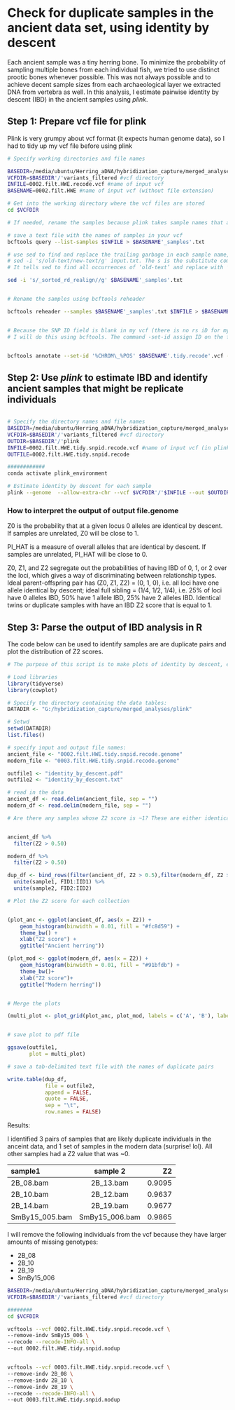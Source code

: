 # Check for duplicate samples in the ancient data set, using identity by descent

Each ancient sample was a tiny herring bone. To minimize the probability of sampling multiple bones from each individual fish, we tried to use distinct prootic bones whenever possible. This was not always possible and to achieve decent sample sizes from each archaeological layer we extracted DNA from vertebra as well. In this analysis, I estimate pairwise identity by descent (IBD) in the ancient samples using  *plink*. 

## Step 1:  Prepare vcf file for plink

Plink is very grumpy about vcf format (it expects human genome data), so I had to tidy up my vcf file before using plink


``` bash
# Specify working directories and file names

BASEDIR=/media/ubuntu/Herring_aDNA/hybridization_capture/merged_analyses #base directory
VCFDIR=$BASEDIR'/'variants_filtered #vcf directory
INFILE=0002.filt.HWE.recode.vcf #name of input vcf 
BASENAME=0002.filt.HWE #name of input vcf (without file extension)

# Get into the working directory where the vcf files are stored
cd $VCFDIR

# If needed, rename the samples because plink takes sample names that are in the format "pop_sample"

# save a text file with the names of samples in your vcf
bcftools query --list-samples $INFILE > $BASENAME'_samples'.txt

# use sed to find and replace the trailing garbage in each sample name, as needed:
# sed -i 's/old-text/new-text/g' input.txt. The s is the substitute command of sed for find and replace.
# It tells sed to find all occurrences of ‘old-text’ and replace with ‘new-text’ in a file named input.txt

sed -i 's/_sorted_rd_realign//g' $BASENAME'_samples'.txt 


# Rename the samples using bcftools reheader

bcftools reheader --samples $BASENAME'_samples'.txt $INFILE > $BASENAME'.tidy.recode'.vcf


# Because the SNP ID field is blank in my vcf (there is no rs iD for my snps), I have to create a unique SNP ID for each of my loci.
# I will do this using bcftools. The command -set-id assign ID on the fly. The format is the same as in the query command (see below). By default all existing IDs are replaced.


bcftools annotate --set-id '%CHROM\_%POS' $BASENAME'.tidy.recode'.vcf --output $BASENAME'.tidy.snpid.recode'.vcf

```
## Step 2:  Use *plink* to estimate IBD and identify ancient samples that might be replicate individuals


``` bash 

# Specify the directory names and file names
BASEDIR=/media/ubuntu/Herring_aDNA/hybridization_capture/merged_analyses #base directory
VCFDIR=$BASEDIR'/'variants_filtered #vcf directory
OUTDIR=$BASEDIR'/'plink
INFILE=0002.filt.HWE.tidy.snpid.recode.vcf #name of input vcf (in plink format)
OUTFILE=0002.filt.HWE.tidy.snpid.recode

############
conda activate plink_environment

# Estimate identity by descent for each sample
plink --genome  --allow-extra-chr --vcf $VCFDIR'/'$INFILE --out $OUTDIR'/'$OUTFILE

```

### How to interpret the output of output file.genome

Z0 is the probability that at a given locus 0 alleles are identical by descent. If samples are unrelated,  Z0 will be close to 1.

PI_HAT is a measure of overall alleles that are identical by descent. If samples are unrelated, PI_HAT will be close to 0.

Z0, Z1, and Z2 segregate out the probabilities of having IBD of 0, 1, or 2 over the loci, which gives  a way of discriminating between relationship types. Ideal parent-offspring pair has (Z0, Z1, Z2) = (0, 1, 0), i.e. all loci have one allele identical by descent; ideal full sibling = (1/4, 1/2, 1/4), i.e. 25% of loci have 0 alleles IBD, 50% have 1 allele IBD, 25% have 2 alleles IBD. Identical twins or duplicate samples with have an IBD Z2 score that is equal to 1. 

## Step 3: Parse the output of IBD analysis in R

The code below can be used to identify samples are are duplicate pairs and plot the distribution of Z2 scores. 

``` r
# The purpose of this script is to make plots of identity by descent, estimated by plink --genome

# Load libraries
library(tidyverse)
library(cowplot)

# Specify the directory containing the data tables:
DATADIR <- "G:/hybridization_capture/merged_analyses/plink"

# Setwd
setwd(DATADIR)
list.files()

# specify input and output file names:
ancient_file <- "0002.filt.HWE.tidy.snpid.recode.genome"
modern_file <- "0003.filt.HWE.tidy.snpid.recode.genome" 

outfile1 <- "identity_by_descent.pdf"
outfile2 <- "identity_by_descent.txt"

# read in the data
ancient_df <- read.delim(ancient_file, sep = "")
modern_df <- read.delim(modern_file, sep = "")  

# Are there any samples whose Z2 score is ~1? These are either identical twins or duplicates


ancient_df %>%
  filter(Z2 > 0.50)

modern_df %>%
  filter(Z2 > 0.50)  

dup_df <- bind_rows(filter(ancient_df, Z2 > 0.5),filter(modern_df, Z2 > 0.5))%>%
  unite(sample1, FID1:IID1) %>%
  unite(sample2, FID2:IID2)

# Plot the Z2 score for each collection


(plot_anc <- ggplot(ancient_df, aes(x = Z2)) +
    geom_histogram(binwidth = 0.01, fill = "#fc8d59") +
    theme_bw() +
    xlab("Z2 score") +
    ggtitle("Ancient herring"))

(plot_mod <- ggplot(modern_df, aes(x = Z2)) +
    geom_histogram(binwidth = 0.01, fill = "#91bfdb") +
    theme_bw()+
    xlab("Z2 score")+
    ggtitle("Modern herring"))


# Merge the plots

(multi_plot <- plot_grid(plot_anc, plot_mod, labels = c('A', 'B'), label_size = 12))


# save plot to pdf file

ggsave(outfile1,
       plot = multi_plot)

# save a tab-delimited text file with the names of duplicate pairs

write.table(dup_df, 
            file = outfile2, 
            append = FALSE, 
            quote = FALSE, 
            sep = "\t",
            row.names = FALSE)


```

Results:

I identified 3 pairs of samples that are likely duplicate individuals in the anceint data, and 1 set of samples in the modern data (surprise! lol). 
All other samples had a Z2 value that was ~0.

| sample1        | sample 2     | Z2           |
| :------------- | :----------: | -----------: |
|  2B_08.bam     | 2B_13.bam    | 0.9095       |
|  2B_10.bam     | 2B_12.bam    | 0.9637       |
|  2B_14.bam     | 2B_19.bam    | 0.9677       |
| SmBy15_005.bam | SmBy15_006.bam | 0.9865     |

I will remove the following individuals from the vcf because they have larger amounts of missing genotypes: 
- 2B_08
- 2B_10
- 2B_19
- SmBy15_006

``` bash
BASEDIR=/media/ubuntu/Herring_aDNA/hybridization_capture/merged_analyses #base directory
VCFDIR=$BASEDIR'/'variants_filtered #vcf directory

########
cd $VCFDIR

vcftools --vcf 0002.filt.HWE.tidy.snpid.recode.vcf \
--remove-indv SmBy15_006 \
--recode --recode-INFO-all \
--out 0002.filt.HWE.tidy.snpid.nodup


vcftools --vcf 0003.filt.HWE.tidy.snpid.recode.vcf \
--remove-indv 2B_08 \
--remove-indv 2B_10 \
--remove-indv 2B_19 \
--recode --recode-INFO-all \
--out 0003.filt.HWE.tidy.snpid.nodup

```

